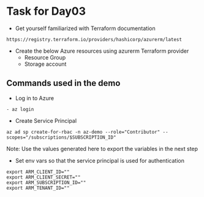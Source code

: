 # Task for Day03

- Get yourself familiarized with Terraform documentation
  
`https://registry.terraform.io/providers/hashicorp/azurerm/latest`
- Create the below Azure resources using azurerm Terraform provider
    - Resource Group
    - Storage account

## Commands used in the demo

- Log in to Azure
```
- az login
```

- Create Service Principal 
```
az ad sp create-for-rbac -n az-demo --role="Contributor" --scopes="/subscriptions/$SUBSCRIPTION_ID"
```
Note: Use the values generated here to export the variables in the next step

- Set env vars so that the service principal is used for authentication

```
export ARM_CLIENT_ID=""
export ARM_CLIENT_SECRET=""
export ARM_SUBSCRIPTION_ID=""
export ARM_TENANT_ID=""
```
